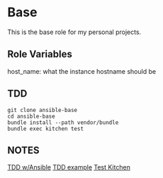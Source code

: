 Base
=========

This is the base role for my personal projects.

Role Variables
--------------

host_name: what the instance hostname should be

TDD
---
```
git clone ansible-base
cd ansible-base
bundle install --path vendor/bundle
bundle exec kitchen test
```

NOTES
-----
[TDD w/Ansible](http://www.slideshare.net/MartinEtmajer/testing-ansible-roles-with-test-kitchen-serverspec-and-rspec-48185017)
[TDD example](https://github.com/volanja/ansible-sample-tdd)
[Test Kitchen](http://kitchen.ci/)
